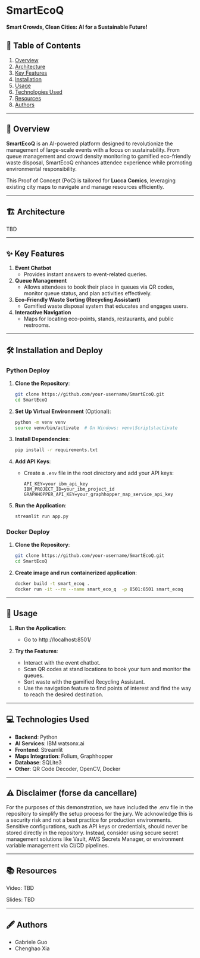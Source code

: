 
# SmartEcoQ

**Smart Crowds, Clean Cities: AI for a Sustainable Future!**

## 📖 Table of Contents
1. [Overview](#-overview)
2. [Architecture](#-architecture)
3. [Key Features](#-key-features)
4. [Installation](#-installation)
5. [Usage](#-usage)
6. [Technologies Used](#-technologies-used)
7. [Resources](#-resources)
8. [Authors](#-authors)

---

## 🌟 Overview
**SmartEcoQ** is an AI-powered platform designed to revolutionize the management of large-scale events with a focus on sustainability. From queue management and crowd density monitoring to gamified eco-friendly waste disposal, SmartEcoQ enhances attendee experience while promoting environmental responsibility.

This Proof of Concept (PoC) is tailored for **Lucca Comics**, leveraging existing city maps to navigate and manage resources efficiently.

---

## 🏗️ Architecture

TBD

---

## ✨ Key Features
1. **Event Chatbot**
   - Provides instant answers to event-related queries.
2. **Queue Management**
   - Allows attendees to book their place in queues via QR codes, monitor queue status, and plan activities effectively.
3. **Eco-Friendly Waste Sorting (Recycling Assistant)**
   - Gamified waste disposal system that educates and engages users.
4. **Interactive Navigation**
   - Maps for locating eco-points, stands, restaurants, and public restrooms.

---

## 🛠️ Installation and Deploy
### Python Deploy
1. **Clone the Repository**:
   ```bash
   git clone https://github.com/your-username/SmartEcoQ.git
   cd SmartEcoQ
   ```

2. **Set Up Virtual Environment** (Optional):
   ```bash
   python -m venv venv
   source venv/bin/activate  # On Windows: venv\Scripts\activate
   ```

3. **Install Dependencies**:
   ```bash
   pip install -r requirements.txt
   ```

4. **Add API Keys**:
   - Create a `.env` file in the root directory and add your API keys:
     ```env
     API_KEY=your_ibm_api_key
     IBM_PROJECT_ID=your_ibm_project_id
     GRAPHHOPPER_API_KEY=your_graphhopper_map_service_api_key
     ```
5. **Run the Application**:
   ```bash
   streamlit run app.py
   ```
### Docker Deploy

1. **Clone the Repository**:
   ```bash
   git clone https://github.com/your-username/SmartEcoQ.git
   cd SmartEcoQ
   ```

2. **Create image and run containerized application**:
   ```bash
   docker build -t smart_ecoq .
   docker run -it --rm --name smart_eco_q  -p 8501:8501 smart_ecoq 
   ```

---

## 🚀 Usage

1. **Run the Application**:
   - Go to http://localhost:8501/

2. **Try the Features**:
   - Interact with the event chatbot.
   - Scan QR codes at stand locations to book your turn and monitor the queues.
   - Sort waste with the gamified Recycling Assistant.
   - Use the navigation feature to find points of interest and find the way to reach the desired destination.

---

## 💻 Technologies Used

- **Backend**: Python
- **AI Services**: IBM watsonx.ai
- **Frontend**: Streamlit
- **Maps Integration**: Folium, Graphhopper
- **Database**: SQLite3
- **Other**: QR Code Decoder, OpenCV, Docker

---

## ⚠️ Disclaimer (forse da cancellare)

For the purposes of this demonstration, we have included the .env file in the repository to simplify the setup process for the jury. We acknowledge this is a security risk and not a best practice for production environments. Sensitive configurations, such as API keys or credentials, should never be stored directly in the repository. Instead, consider using secure secret management solutions like Vault, AWS Secrets Manager, or environment variable management via CI/CD pipelines.

---

## 📚 Resources

Video: TBD

Slides: TBD

---

## 🖋️ Authors

- Gabriele Guo
- Chenghao Xia
